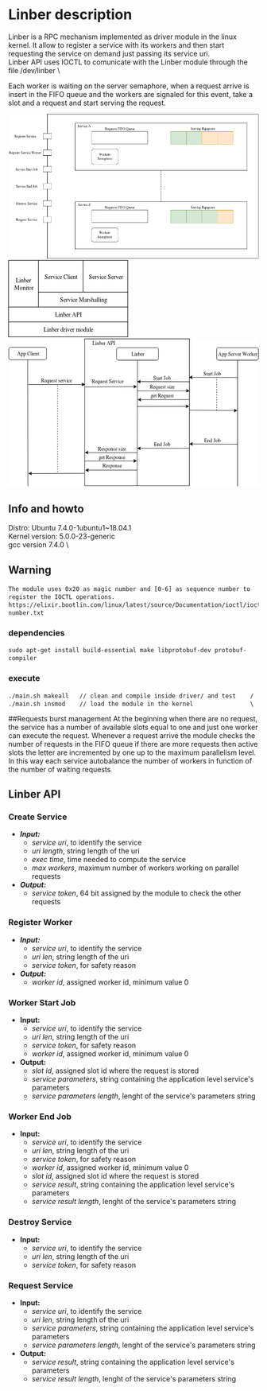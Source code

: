 # Linber description
Linber is a RPC mechanism implemented as driver module in the linux kernel. It allow to register a service with its workers and then start requesting the service on demand just passing its service uri. \
Linber API uses IOCTL to comunicate with the Linber module through the file /dev/linber 		\

Each worker is waiting on the server semaphore, when a request arrive is insert in the FIFO queue and the workers are signaled for this event, take a slot and a request and start serving the request.


![Linber Component view](/img/Linber_component_view.png)
![Linber Stack](/img/Linber_stack.png)
![Linber Sequence Diagram](/img/Linber_sequence.png)


## Info and howto
Distro: Ubuntu 7.4.0-1ubuntu1~18.04.1	\
Kernel version: 5.0.0-23-generic		\
gcc version 7.4.0						\

## Warning
	The module uses 0x20 as magic number and [0-6] as sequence number to register the IOCTL operations.
	https://elixir.bootlin.com/linux/latest/source/Documentation/ioctl/ioctl-number.txt

### dependencies
	sudo apt-get install build-essential make libprotobuf-dev protobuf-compiler

### execute
	./main.sh makeall	// clean and compile inside driver/ and test	/
	./main.sh insmod	// load the module in the kernel				\


##Requests burst management
At the beginning when there are no request, the service has a number of available slots equal to one and just one worker can execute the request.
Whenever a request arrive the module checks the number of requests in the FIFO queue if there are more requests then active slots the letter are incremented by one up to the maximum parallelism level.
In this way each service autobalance the number of workers in function of the number of waiting requests

## Linber API
### Create Service
- ***Input:***
	- *service uri*, to identify the service	
	- *uri length*,		string length of the uri
	- *exec time*,	time needed to compute the service
	- *max workers*,	maximum number of workers working on parallel requests
- ***Output:***
	- *service token*, 64 bit assigned by the module to check the other requests

### Register Worker
- ***Input:***
	- *service uri*, to identify the service	
	- *uri len*, string length of the uri
	- *service token*, for safety reason
- ***Output:***
	- *worker id*, assigned worker id, minimum value 0

### Worker Start Job
- **Input:**
	- *service uri*, to identify the service	
	- *uri len*, string length of the uri
	- *service token*, for safety reason
	- *worker id*, assigned worker id, minimum value 0
- **Output:**
	- *slot id*, assigned slot id where the request is stored
	- *service parameters*, string containing the application level service's parameters
	- *service parameters length*, lenght of the service's parameters string

### Worker End Job
- **Input:**
	- *service uri*, to identify the service	
	- *uri len*, string length of the uri
	- *service token*, for safety reason
	- *worker id*, assigned worker id, minimum value 0
	- *slot id*, assigned slot id where the request is stored
	- *service result*, string containing the application level service's parameters
	- *service result length*, lenght of the service's parameters string

### Destroy Service
- **Input:**
	- *service uri*, to identify the service	
	- *uri len*, string length of the uri
	- *service token*, for safety reason

### Request Service
- **Input:**
	- *service uri*, to identify the service	
	- *uri len*, string length of the uri
	- *service parameters*, string containing the application level service's parameters
	- *service parameters length*, lenght of the service's parameters string
- **Output:**
	- *service result*, string containing the application level service's parameters
	- *service result length*, lenght of the service's parameters string


